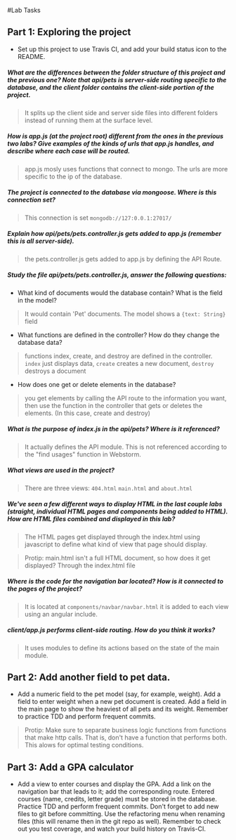 #Lab Tasks

## Part 1: Exploring the project

- Set up this project to use Travis CI, and add your build status icon to the README.

##### What are the differences between the folder structure of this project and the previous one? Note that api/pets is server-side routing specific to the database, and the client folder contains the client-side portion of the project.

> It splits up the client side and server side files into different folders instead of running them at the surface level.

##### How is app.js (at the project root) different from the ones in the previous two labs? Give examples of the kinds of urls that app.js handles, and describe where each case will be routed.

> app.js mosly uses functions that connect to mongo. The urls are more specific to the ip of the database.

##### The project is connected to the database via mongoose. Where is this connection set?

> This connection is set ```mongodb://127:0.0.1:27017/```

##### Explain how api/pets/pets.controller.js gets added to app.js (remember this is all server-side).

> the pets.controller.js gets added to app.js by defining the API Route.

##### Study the file api/pets/pets.controller.js, answer the following questions:
-  What kind of documents would the database contain? What is the field in the model?

> It would contain 'Pet' documents. The model shows a ```{text: String}``` field

-  What functions are defined in the controller? How do they change the database data?

> functions index, create, and destroy are defined in the controller. ```index``` just displays data, ```create``` creates a new document, ```destroy``` destroys a document

-  How does one get or delete elements in the database?

> you get elements by calling the API route to the information you want, then use the function in the controller that gets or deletes the elements. (In this case, create and destroy)

##### What is the purpose of index.js in the api/pets? Where is it referenced?

> It actually defines the API module. This is not referenced according to the "find usages" function in Webstorm.

##### What views are used in the project?

>There are three views: ```404.html``` ```main.html``` and ```about.html```

##### We've seen a few different ways to display HTML in the last couple labs (straight, individual HTML pages and components being added to HTML). How are HTML files combined and displayed in this lab? 
> The HTML pages get displayed through the index.html using javascript to define what kind of view that page should display.

>Protip: main.html isn't a full HTML document, so how does it get displayed? 
>Through the index.html file

##### Where is the code for the navigation bar located? How is it connected to the pages of the project?

> It is located at ```components/navbar/navbar.html``` it is added to each view using an angular include.

##### client/app.js performs client-side routing. How do you think it works?

> It uses modules to define its actions based on the state of the main module.

## Part 2: Add another field to pet data.

- Add a numeric field to the pet model (say, for example, weight). Add a field to enter weight when a new pet document is created. Add a field in the main page to show the heaviest of all pets and its weight. Remember to practice TDD and perform frequent commits.

>Protip: Make sure to separate business logic functions from functions that make http calls. That is, don't have a function that performs both. This alows for optimal testing conditions.

## Part 3: Add a GPA calculator

- Add a view to enter courses and display the GPA. Add a link on the navigation bar that leads to it; add the corresponding route. Entered courses (name, credits, letter grade) must be stored in the database. Practice TDD and perform frequent commits. Don't forget to add new files to git before committing. Use the refactoring menu when renaming files (this will rename then in the git repo as well). Remember to check out you test coverage, and watch your build history on Travis-CI.
